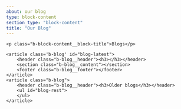 ```yaml
---
about: our blog
type: block-content
section_type: "block-content"
title: "Our Blog"
---
```


<div id="blog-container" class="b-block-content__block" data-resource="http://europeantestingconference.blogspot.com/feeds/posts/default?alt=json">

	<p class="b-block-content__block-title">Blogs</p>

	<article class='b-blog' id="blog-latest">
		<header class="b-blog__header"><h3></h3></header>
		<section class="b-blog__content"></section>
		<footer class="b-blog__footer"></footer>
	</article>
	<article class="b-blog">
		<header class="b-blog__header"><h3>Older blogs</h3></header>
		<ul id="blog-rest">
		</ul>
	</article>
</div>
